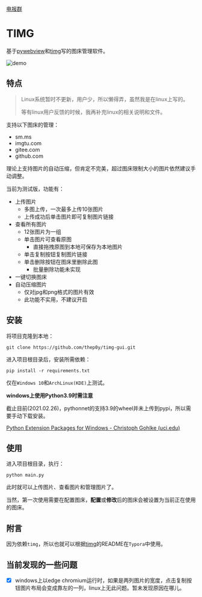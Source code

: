 [电报群](https://t.me/pytimg)

# TIMG

基于[pywebview](https://github.com/r0x0r/pywebview)和[timg](https://github.com/thep0y/timg)写的图床管理软件。

![demo](https://cdn.jsdelivr.net/gh/thep0y/image-bed/md/timg-gui-demo.webp)

## 特点

> Linux系统暂时不更新，用户少，所以懒得弄，虽然我是在linux上写的。
>
> 等有linux用户反馈的时候，我再补充linux的相关说明和文件。

支持以下图床的管理：

- sm.ms
- imgtu.com
- gitee.com
- github.com

理论上支持图片的自动压缩，但肯定不完美，超过图床限制大小的图片依然建议手动调整。

当前为测试版，功能有：

- 上传图片
  - 多图上传，一次最多上传10张图片
  - 上传成功后单击图片即可复制图片链接
- 查看所有图片
  - 12张图片为一组
  - 单击图片可查看原图
    - 直接拖拽原图到本地可保存为本地图片
  - 单击复制按钮复制图片链接
  - 单击删除按钮在图床里删除此图
    - 批量删除功能未实现
- 一键切换图床
- 自动压缩图片
  - 仅对jpg和png格式的图片有效
  - 此功能不实用，不建议开启

## 安装

将项目克隆到本地：

```shell
git clone https://github.com/thep0y/timg-gui.git
```

进入项目根目录后，安装所需依赖：

```shell
pip install -r requirements.txt
```

仅在`Windows 10`和`ArchLinux(KDE)`上测试。

**windows上使用Python3.9时需注意**

截止目前(2021.02.26)，pythonnet的支持3.9的wheel并未上传到pypi，所以需要手动下载安装。

[Python Extension Packages for Windows - Christoph Gohlke (uci.edu)](https://www.lfd.uci.edu/~gohlke/pythonlibs/#pythonnet)

## 使用

进入项目根目录，执行：

```shell
python main.py
```

此时就可以上传图片、查看图片和管理图片了。

当然，第一次使用需要在配置图床，**配置**或**修改**后的图床会被设置为当前正在使用的图床。

## 附言

因为依赖`timg`，所以也就可以根据[timg](https://github.com/thep0y/timg)的README在`Typora`中使用。

## 当前发现的一些问题

- [x] windows上以edge chromium运行时，如果是两列图片的宽度，点击复制按钮图片布局会变成靠左的一列，linux上无此问题。暂未发现原因在哪儿。

